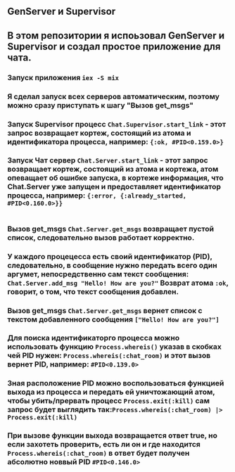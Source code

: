 ## GenServer и Supervisor

## В этом репозитории я испоьзовал GenServer и Supervisor и создал простое приложение для чата.

### Запуск приложения `iex -S mix` 
### Я сделал запуск всех серверов автоматическим, поэтому можно сразу приступать к шагу "Вызов get_msgs"

### Запуск Supervisor процесс `Chat.Supervisor.start_link` - этот запрос возвращает кортеж, состоящий из атома и идентификатора процесса, например: `{:ok, #PID<0.159.0>}`

### Запуск Чат сервер `Chat.Server.start_link` - этот запрос возвращает кортеж, состоящий из атома и кортежа, атом опеващает об ошибке запуска, в кортеже информация, что Chat.Server уже запущен и предоставляет идентификатор процесса, например: `{:error, {:already_started, #PID<0.160.0>}}`

#
### Вызов get_msgs `Chat.Server.get_msgs` возвращает пустой список, следовательно вызов работает корректно.

### У каждого процецесса есть своий идентификатор (PID), следовательно, в сообщение нужно передать всего один аргумет, непосредственно сам текст сообщения: `Chat.Server.add_msg "Hello! How are you?"` Возврат атома `:ok`, говорит, о том, что текст сообщения добавлен.

### Вызов get_msgs `Chat.Server.get_msgs` вернет список с текстом добавленного сообщения `["Hello! How are you?"]`

### Для поиска идентификаторго процесса можно использовать функцию `Process.whereis()` указав в скобках чей PID нужен: `Process.whereis(:chat_room)` и этот вызов вернет PID, например: `#PID<0.139.0>`

### Зная расположение PID можно воспользоваться функцией выхода из процесса и передать ей уничтожающий атом, чтобы убить/прервать процесс `Process.exit(:kill)`  сам запрос будет выглядить так:`Process.whereis(:chat_room) |> Process.exit(:kill)`

### При вызове функции выхода возвращается ответ true, но если захотеть проверить, есть ли он и где находится `Process.whereis(:chat_room)` в ответ будет получен абсолютно новвый PID `#PID<0.146.0>`
